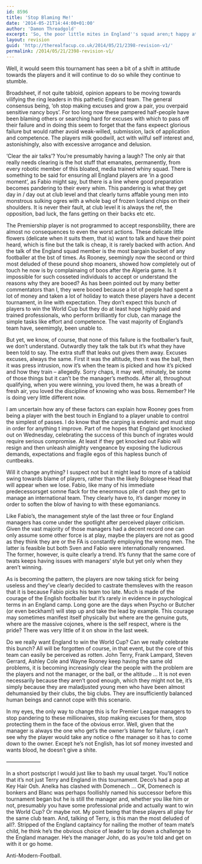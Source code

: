 ```yaml
---
id: 8596
title: 'Stop Blaming Me!'
date: '2014-05-21T14:44:00+01:00'
author: 'Damon Threadgold'
excerpt: 'So, the poor little mites in England''s squad aren;t happy at being booed for being awful.  Do English Premier League players ever have to accept blame for anything at club level?'
layout: revision
guid: 'http://therealfacup.co.uk/2014/05/21/2398-revision-v1/'
permalink: /2014/05/21/2398-revision-v1/
---
```


Well, it would seem this tournament has seen a bit of a shift in attitude towards the players and it will continue to do so while they continue to stumble.

Broadsheet, if not quite tabloid, opinion appears to be moving towards vilifying the ring leaders in this pathetic England team. The general consensus being, ‘oh stop making excuses and grow a pair, you overpaid sensitive nancy boys’. For too long now these pampered half-people have been blaming others or searching hard for excuses with which to pass off their failure and in doing this seem to forget that the fans expeect glorious failure but would rather avoid weak-willed, submission, lack of application and competence. The players milk goodwill, act with wilful self interest and, astonishingly, also with excessive arrogance and delusion.

‘Clear the air talks’? You’re presumably having a laugh? The only air that really needs clearing is the hot stuff that emanates, permanently, from every robotic member of this bloated, media trained whiny squad. There is something to be said for ensuring all England players are ‘in a good moment’, as Fabio might say, but there is a line where good preparation becomes pandering to their every whim. This pandering is what they get day in / day out at club level and that clearly turns affable young men into monstrous sulking ogres with a whole bag of frozen Iceland chips on their shoulders. It is never their fault, at club level it is always the ref, the opposition, bad luck, the fans getting on their backs etc etc.

The Premiership player is not programmed to accept responsbility, there are almost no consequences to even the worst actions. These delicate little flowers (delicate when it suits them, that is) want to talk and have their point heard, which is fine but the talk is cheap, it is rarely backed with action. And the talk of the England squad member is the most bargain bucket of any footballer at the bst of times. As Rooney, seemingly now the second or third most deluded of these pound shop moaners, showed how completely out of touch he now is by complainaing of boos after the Algeria game. Is it impossible for such cosseted individuals to accept or understand the reasons why they are booed? As has been pointed out by many better commentators than I, they were booed because a lot of people had spent a lot of money and taken a lot of holiday to watch these players have a decent tournament, in line with expectation. They don’t expect this bunch of players to win the World Cup but they do at least hope highly paid and trained professionals, who perform brilliantly for club, can manage the simple tasks like effort and competence. The vast majority of England’s team have, seemimgly, been unable to.

But yet, we know, of course, that none of this failure is the footballer’s fault, we don’t understand. Outwardly they talk the talk but it’s what they have been told to say. The extra stuff that leaks out gives them away. Excuses excuses, always the same. First it was the altitude, then it was the ball, then it was press intrusion, now it’s when the team is picked and how it’s picked and how they train – allegedly. Sorry chaps, it may well, minutely, be some of those things but it can’t be the manager’s methods. After all, throughout qualifying, when you were winning, you loved them, he was a breath of fresh air, you loved the discipline of knowing who was boss. Remember? He is doing very little different now.

I am uncertain how any of these factors can explain how Rooney goes from being a player with the best touch in England to a player unable to control the simplest of passes. I do know that the carping is endemic and must stop in order for anything t improve. Part of me hopes that England get knocked out on Wednesday, celebrating the success of this bunch of ingrates would require serious compromise. At least if they get knocked out Fabio will resign and then unleash almighty vengeance by exposing the ludicrous demands, expectations and fragile egos of this hapless bunch of cuntbeaks.

Will it change anything? I suspect not but it might lead to more of a tabloid swing towards blame of players, rather than the likely Bolognese Head that will appear when we lose. Fabio, like many of his immediate predecessorsget somne flack for the eneormous pile of cash they get to manage an international team. They clearly have to, it’s danger money in order to soften the blow of having to with these egomaniancs.

Like Fabio’s, the management style of the last three or four England managers has come under the spotlight after perceived player criticism. Given the vast majority of those managers had a decent record one can only assume some other force is at play, maybe the players are not as good as they think they are or the FA is constantly employing the wrong men. The latter is feasible but both Sven and Fabio were internationally renowned. The former, however, is quite clearly a trend. It’s funny that the same core of twats keeps having issues with managers’ style but yet only when they aren’t winning.

As is becoming the pattern, the players are now taking stick for being useless and they’ve clearly decided to castrate themsleves with the reason that it is because Fabio picks his team too late. Much is made of the courage of the English footballer but it’s rarely in evidence in psychological terms in an England camp. Long gone are the days when Psycho or Butcher (or even beckham!) will step up and take the lead by example. This courage may sometimes manifest itself physically but where are the genuine guts, where are the massive cojones, where is the self respect, where is the pride? There was very little of it on show in the last week.

Do we really want England to win the World Cup? Can we really celebrate this bunch? All will be forgotten of course, in that event, but the core of this team can easily be perceived as rotten. John Terry, Frank Lampard, Steven Gerrard, Ashley Cole and Wayne Rooney keep having the same old problems, it is becoming increasingly clear the people with the problem are the players and not the manager, or the ball, or the altitude … It is not even necessarily because they aren’t good enough, which they might not be, it’s simply because they are maladjusted young men who have been almost dehumansied by their clubs, the big clubs. They are insufficiently balanced human beings and cannot cope with this scenario.

In my eyes, the only way to change this is for Premier League managers to stop pandering to these millionaires, stop making excuses for them, stop protecting them in the face of the obvious error. Well, given that the manager is always the one who get’s the owner’s blame for failure, i can’t see why the player would take any notice o fthe manager so it has to come down to the owner. Except he’s not English, has lot sof money invested and wants blood, he doesn’t give a shite.

——————–

In a short postscript I would just like to bash my usual target. You’ll notice that it’s not just Terry and England in this tournament. Deco’s had a pop at Key Hair Osh. Anelka has clashed with Domenech … OK, Domenech is bonkers and Blanc was perhaps foollishly named his successor before this tournament began but he is still the manager and, whether you like him or not, presumably you have some professional pride and actually want to win the World Cup? Or maybe not. My point being that these players all play for the same club team. And, talking of Terry, is this man the most deluded of all?. Stripped of the England captaincy for nailing the mother of team mate’s child, he think he’s the obvious choice of leader to lay down a challenge to the England manager. He’s the manager John, do as you’re told and get on with it or go home.

Anti-Modern-Football.